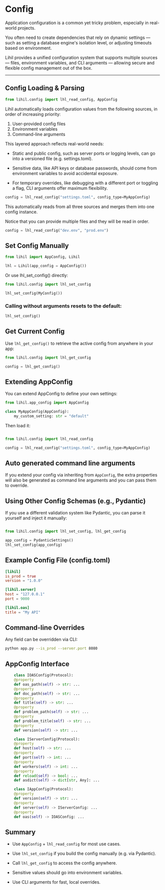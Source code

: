 # Config

Application configuration is a common yet tricky problem, especially in real-world projects.

You often need to create dependencies that rely on dynamic settings — such as setting a database engine's isolation level, or adjusting timeouts based on environment.

Lihil provides a unified configuration system that supports multiple sources — files, environment variables, and CLI arguments — allowing secure and flexible config management out of the box.

---

## Config Loading & Parsing

```python
from lihil.config import lhl_read_config, AppConfig
```

Lihil automatically loads configuration values from the following sources, in order of increasing priority:

1. User-provided config files
2. Environment variables
3. Command-line arguments

This layered approach reflects real-world needs:

- Static and public config, such as server ports or logging levels, can go into a versioned file (e.g. settings.toml).

- Sensitive data, like API keys or database passwords, should come from environment variables to avoid accidental exposure.

- For temporary overrides, like debugging with a different port or toggling a flag, CLI arguments offer maximum flexibility.

```python
config = lhl_read_config("settings.toml", config_type=MyAppConfig)
```

This automatically reads from all three sources and merges them into one config instance.

Notice that you can provide multiple files and they will be read in order.

```python
config = lhl_read_config("dev.env", "prod.env")
```

## Set Config Manually

```python
from lihil import AppConfig, Lihil

lhl = Lihil(app_config = AppConfig())
```

Or use lhl_set_config() directly:

```python
from lihil.config import lhl_set_config

lhl_set_config(MyConfig())
```

### Calling without arguments resets to the default:

```python
lhl_set_config()
```

## Get Current Config

Use `lhl_get_config()` to retrieve the active config from anywhere in your app:

```python
from lihil.config import lhl_get_config

config = lhl_get_config()
```

## Extending AppConfig

You can extend AppConfig to define your own settings:

```python
from lihil.app_config import AppConfig

class MyAppConfig(AppConfig):
    my_custom_setting: str = "default"
```

Then load it:

```python

from lihil.config import lhl_read_config

config = lhl_read_config("settings.toml", config_type=MyAppConfig)
```

## Auto generated command line arguments

If you extend your config via inheriting from `AppConfig`,
the extra properties will also be generated as command line arguments and you can pass them to override.

## Using Other Config Schemas (e.g., Pydantic)

If you use a different validation system like Pydantic, you can parse it yourself and inject it manually:

```python

from lihil.config import lhl_set_config, lhl_get_config

app_config = PydanticSettings()
lhl_set_config(app_config)
```

## Example Config File (config.toml)

```toml
[lihil]
is_prod = true
version = "1.0.0"

[lihil.server]
host = "127.0.0.1"
port = 9000

[lihil.oas]
title = "My API"
```

## Command-line Overrides

Any field can be overridden via CLI:

```bash
python app.py --is_prod --server.port 8080
```

## AppConfig Interface

```python
    class IOASConfig(Protocol):
    @property
    def oas_path(self) -> str: ...
    @property
    def doc_path(self) -> str: ...
    @property
    def title(self) -> str: ...
    @property
    def problem_path(self) -> str: ...
    @property
    def problem_title(self) -> str: ...
    @property
    def version(self) -> str: ...

    class IServerConfig(Protocol):
    @property
    def host(self) -> str: ...
    @property
    def port(self) -> int: ...
    @property
    def workers(self) -> int: ...
    @property
    def reload(self) -> bool: ...
    def asdict(self) -> dict[str, Any]: ...

    class IAppConfig(Protocol):
    @property
    def version(self) -> str: ...
    @property
    def server(self) -> IServerConfig: ...
    @property
    def oas(self) -> IOASConfig: ...
```

## Summary

- Use `AppConfig` + `lhl_read_config` for most use cases.

- Use `lhl_set_config` if you build the config manually (e.g. via Pydantic).

- Call `lhl_get_config` to access the config anywhere.

- Sensitive values should go into environment variables.

- Use CLI arguments for fast, local overrides.
